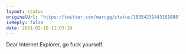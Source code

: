```yaml
---
layout: status
originalUrl: 'https://twitter.com/marcgg/status/38554231443161088'
isReply: false
date: 2011-02-18 11:03:39
---
```


Dear Internet Explorer, go fuck yourself.
